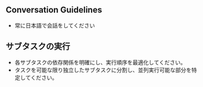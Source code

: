 
## Conversation Guidelines

- 常に日本語で会話をしてください

## サブタスクの実行

- 各サブタスクの依存関係を明確にし、実行順序を最適化してください。
- タスクを可能な限り独立したサブタスクに分割し、並列実行可能な部分を特定してください。
